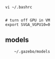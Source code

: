 

```
vi ~/.bashrc


# turn off GPU in VM
export SVGA_VGPU10=0
```


## models
```
    ~/.gazebo/models
```